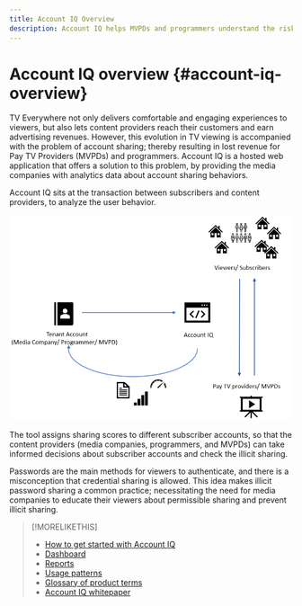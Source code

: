 ```yaml
---
title: Account IQ Overview
description: Account IQ helps MVPDs and programmers understand the risks to their revenue and business operations, and determine the most effective actions to take to mitigate the impacts of credential fraud. 
---
```


# Account IQ overview {#account-iq-overview}

<!-- Let's work with Sandeep on the intro: 1) we have some into material in the white paper we can repurpose (see example below), and 2) we want to strike a tone more about intelligently managing password sharing (identifying, informing strategy and converinting) - stopping sharing is only one tool. We also be moving into the D2C space this year and therefore want to talk about the environment and tool in less TVE-specific terms where we can (e.g., "streaming activity" instead of "transaction between subscribers and content providers").  I fully acknowledge this is a *new* requirement if you will. --> TV Everywhere not only delivers comfortable and engaging experiences to viewers, but also lets content providers reach their customers and earn advertising revenues. However, this evolution in TV viewing is accompanied with the problem of account sharing; thereby resulting in lost revenue for Pay TV Providers (MVPDs) and programmers. Account IQ is a hosted web application that offers a solution to this problem, by providing the media companies with analytics data about account sharing behaviors.

<!-- e.g. Primetime Account IQ helps MVPDs and programmers identify account sharing with a high level of confidence, enabling them to deliver better business outcomes while providing improved viewing experiences for subscribers.-->

Account IQ sits at the transaction between subscribers and content providers, to analyze the user behavior.
<!-- Account IQ analyzes key streaming events generated through video streaming. For TV Everywhere those events come from all of the activity processed by Adobe Pass (Primetime Authentication) of MVPD subscribers access of content on programmer sites and apps. -->

![](assets/AIQIntro.png)

The tool assigns sharing scores to different subscriber accounts, so that the content providers (media companies, programmers, and MVPDs) can take informed decisions about subscriber accounts and check the illicit sharing.

Passwords are the main methods for viewers to authenticate, and there is a misconception that credential sharing is allowed. This idea makes illicit password sharing a common practice; necessitating the need for media companies to educate their viewers about permissible sharing and prevent illicit sharing.

>[!MORELIKETHIS]
>
>* [How to get started with Account IQ](/help/AccountIQ/get-started.md)
>* [Dashboard](/help/AccountIQ/dashboard.md)
>* [Reports](/help/AccountIQ/reports.md)
>* [Usage patterns](/help/AccountIQ/usage-patterns.md)
>* [Glossary of product terms](/help/AccountIQ/product-concepts.md)
>* [Account IQ whitepaper](https://www.adobe.com/content/dam/dx/us/en/products/primetime/resources/primetime-account-iq-whitepaper.pdf)
